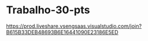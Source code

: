 # Trabalho-30-pts
https://prod.liveshare.vsengsaas.visualstudio.com/join?B615B33DEB48693B6E16441090E23186E5ED


